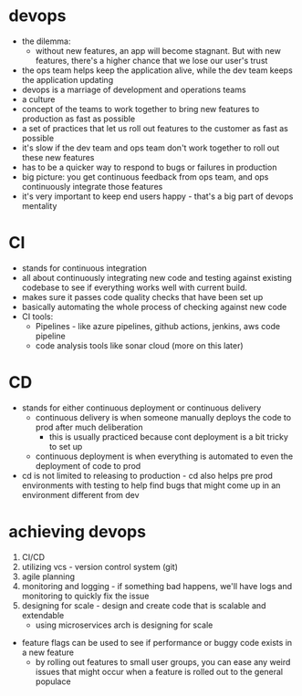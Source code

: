 # devops
- the dilemma:
    - without new features, an app will become stagnant. But with new features, there's a higher chance that we lose our user's trust
- the ops team helps keep the application alive, while the dev team keeps the application updating
- devops is a marriage of development and operations teams
- a culture
- concept of the teams to work together to bring new features to production as fast as possible
- a set of practices that let us roll out features to the customer as fast as possible
- it's slow if the dev team and ops team don't work together to roll out these new features
- has to be a quicker way to respond to bugs or failures in production
- big picture: you get continuous feedback from ops team, and ops continuously integrate those features
- it's very important to keep end users happy - that's a big part of devops mentality

# CI
- stands for continuous integration
- all about continuously integrating new code and testing against existing codebase to see if everything works well with current build.
- makes sure it passes code quality checks that have been set up
- basically automating the whole process of checking against new code
- CI tools:
    - Pipelines - like azure pipelines, github actions, jenkins, aws code pipeline
    - code analysis tools like sonar cloud (more on this later)

# CD
- stands for either continuous deployment or continuous delivery
    - continuous delivery is when someone manually deploys the code to prod after much deliberation
        - this is usually practiced because cont deployment is a bit tricky to set up
    - continuous deployment is when everything is automated to even the deployment of code to prod
- cd is not limited to releasing to production - cd also helps pre prod environments with testing to help find bugs that might come up in an environment different from dev

# achieving devops
1. CI/CD
1. utilizing vcs - version control system (git)
1. agile planning
1. monitoring and logging - if something bad happens, we'll have logs and monitoring to quickly fix the issue
1. designing for scale - design and create code that is scalable and extendable
    - using microservices arch is designing for scale

- feature flags can be used to see if performance or buggy code exists in a new feature
    - by rolling out features to small user groups, you can ease any weird issues that might occur when a feature is rolled out to the general populace
